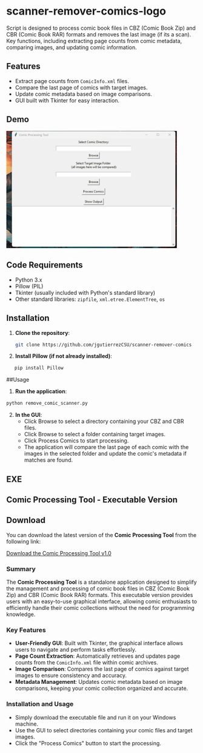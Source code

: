 # scanner-remover-comics-logo
Script is designed to process comic book files in CBZ (Comic Book Zip) and CBR (Comic Book RAR) formats and removes the last image (if its a scan). Key functions, including extracting page counts from comic metadata, comparing images, and updating comic information.


## Features

- Extract page counts from `ComicInfo.xml` files.
- Compare the last page of comics with target images.
- Update comic metadata based on image comparisons.
- GUI built with Tkinter for easy interaction.

## Demo
<img src="https://github.com/jgutierrezCSU/scanner-remover-comics/blob/main/scanner_animation.gif" alt="Comic Processing Tool Demo" width="450"/>



## Code Requirements

- Python 3.x
- Pillow (PIL)
- Tkinter (usually included with Python's standard library)
- Other standard libraries: `zipfile`, `xml.etree.ElementTree`, `os`

## Installation

1. **Clone the repository**:
   ```bash
   git clone https://github.com/jgutierrezCSU/scanner-remover-comics

2. **Install Pillow (if not already installed)**:
```bash
   pip install Pillow
```
##Usage
1. **Run the application**:
```bash
python remove_comic_scanner.py
```
2. **In the GUI**:
   * Click Browse to select a directory containing your CBZ and CBR files. 
   * Click Browse to select a folder containing target images.
   * Click Process Comics to start processing.
   * The application will compare the last page of each comic with the images in the selected folder and update the comic's metadata if matches are found.


## EXE

## Comic Processing Tool - Executable Version
## Download

You can download the latest version of the **Comic Processing Tool** from the following link:

[Download the Comic Processing Tool v1.0](https://github.com/jgutierrezCSU/scanner-remover-comics/releases/tag/remove-comic-scanner)

### Summary

The **Comic Processing Tool** is a standalone application designed to simplify the management and processing of comic book files in CBZ (Comic Book Zip) and CBR (Comic Book RAR) formats. This executable version provides users with an easy-to-use graphical interface, allowing comic enthusiasts to efficiently handle their comic collections without the need for programming knowledge.

### Key Features

- **User-Friendly GUI**: Built with Tkinter, the graphical interface allows users to navigate and perform tasks effortlessly.
- **Page Count Extraction**: Automatically retrieves and updates page counts from the `ComicInfo.xml` file within comic archives.
- **Image Comparison**: Compares the last page of comics against target images to ensure consistency and accuracy.
- **Metadata Management**: Updates comic metadata based on image comparisons, keeping your comic collection organized and accurate.

### Installation and Usage

- Simply download the executable file and run it on your Windows machine.
- Use the GUI to select directories containing your comic files and target images.
- Click the "Process Comics" button to start the processing.

